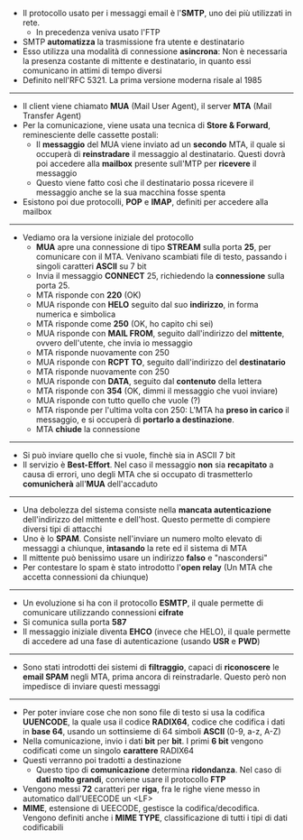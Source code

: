 * Il protocollo usato per i messaggi email è l'__SMTP__, uno dei più utilizzati in rete.
	* In precedenza veniva usato l'FTP
* SMTP __automatizza__ la trasmissione fra utente e destinatario
* Esso utilizza una modalità di connessione __asincrona__: Non è necessaria la presenza costante di mittente e destinatario, in quanto essi comunicano in attimi di tempo diversi
* Definito nell'RFC 5321. La prima versione moderna risale al 1985
---
* Il client viene chiamato __MUA__ (Mail User Agent), il server __MTA__ (Mail Transfer Agent)
* Per la comunicazione, viene usata una tecnica di __Store & Forward__, reminesciente delle cassette postali: 
	* Il __messaggio__ del MUA viene inviato ad un __secondo__ MTA, il quale si occuperà di __reinstradare__ il messaggio al destinatario. Questi dovrà poi accedere alla __mailbox__ presente sull'MTP per __ricevere__ il messaggio
	* Questo viene fatto così che il destinatario possa ricevere il messaggio anche se la sua macchina fosse spenta
* Esistono poi due protocolli, __POP__ e __IMAP__, definiti per accedere alla mailbox 
---
* Vediamo ora la versione iniziale del protocollo
	* __MUA__ apre una connessione di tipo __STREAM__ sulla porta __25__, per comunicare con il MTA. Venivano scambiati file di testo, passando i singoli caratteri __ASCII__ su 7 bit
	* Invia il messaggio __CONNECT__ 25, richiedendo la __connessione__ sulla porta 25. 
	* MTA risponde con __220__ (OK)
	* MUA risponde con __HELO__ seguito dal suo __indirizzo__, in forma numerica e simbolica
	* MTA risponde come __250__ (OK, ho capito chi sei)
	* MUA risponde con __MAIL FROM__, seguito dall'indirizzo del __mittente__, ovvero dell'utente, che invia io messaggio
	* MTA risponde nuovamente con 250
	* MUA risponde con __RCPT TO__, seguito dall'indirizzo del __destinatario__
	* MTA risponde nuovamente con 250
	* MUA risponde con __DATA__, seguito dal __contenuto__ della lettera
	* MTA risponde con __354__ (OK, dimmi il messaggio che vuoi inviare)
	* MUA risponde con tutto quello che vuole (?)
	* MTA risponde per l'ultima volta con 250: L'MTA ha __preso in carico__ il messaggio, e si occuperà di __portarlo a destinazione__.
	* MTA __chiude__ la connessione
---
* Si può inviare quello che si vuole, finchè sia in ASCII 7 bit
* Il servizio è __Best-Effort__. Nel caso il messaggio __non__ sia __recapitato__ a causa di errori, uno degli MTA che si occupato di trasmetterlo __comunicherà__ all'__MUA__ dell'accaduto
---
* Una debolezza del sistema consiste nella __mancata autenticazione__ dell'indirizzo del mittente e dell'host. Questo permette di compiere diversi tipi di attacchi
* Uno è lo __SPAM__. Consiste nell'inviare un numero molto elevato di messaggi a chiunque, __intasando__ la rete ed il sistema di MTA
* Il mittente può benissimo usare un indirizzo __falso__ e "nascondersi"
* Per contestare lo spam è stato introdotto l'__open relay__ (Un MTA che accetta connessioni da chiunque)
---
* Un evoluzione si ha con il protocollo __ESMTP__, il quale permette di comunicare utilizzando connessioni __cifrate__
* Si comunica sulla porta __587__
* Il messaggio iniziale diventa __EHCO__ (invece che HELO), il quale permette di accedere ad una fase di autenticazione (usando __USR__ e __PWD__)
---
* Sono stati introdotti dei sistemi di __filtraggio__, capaci di __riconoscere__ le __email SPAM__ negli MTA, prima ancora di reinstradarle. Questo però non impedisce di inviare questi messaggi
---
* Per poter inviare cose che non sono file di testo si usa la codifica __UUENCODE__, la quale usa il codice __RADIX64__, codice che codifica i dati in __base 64__, usando un sottinsieme di 64 simboli __ASCII__ (0-9, a-z, A-Z)
* Nella comunicazione, invio i dati __bit__ per __bit__. I primi __6 bit__ vengono codificati come un singolo __carattere__ RADIX64
* Questi verranno poi tradotti a destinazione
	* Questo tipo di __comunicazione__ determina __ridondanza__. Nel caso di __dati molto grandi__, conviene usare il protocollo __FTP__
* Vengono messi __72__ caratteri per __riga__, fra le righe viene messo in automatico dall'UEECODE un \<LF\>
* __MIME__, estensione di UEECODE, gestisce la codifica/decodifica. Vengono definiti anche i __MIME TYPE__, classificazione di tutti i tipi di dati codificabili